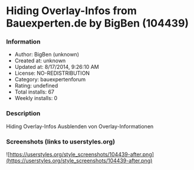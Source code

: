 # Hiding Overlay-Infos from Bauexperten.de by BigBen (104439)

### Information
- Author: BigBen (unknown)
- Created at: unknown
- Updated at: 8/17/2014, 9:26:10 AM
- License: NO-REDISTRIBUTION
- Category: bauexpertenforum
- Rating: undefined
- Total installs: 67
- Weekly installs: 0


### Description
Hiding Overlay-Infos
Ausblenden von Overlay-Informationen


### Screenshots (links to userstyles.org)
![https://userstyles.org/style_screenshots/104439-after.png](https://userstyles.org/style_screenshots/104439-after.png)



